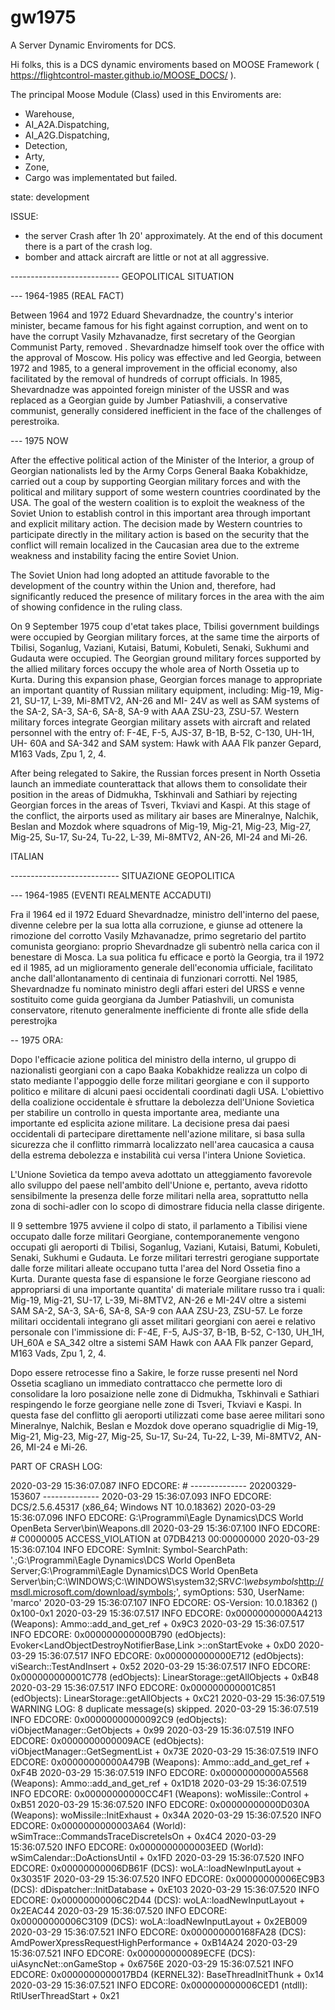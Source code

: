 # gw1975

A Server Dynamic Enviroments for DCS.

Hi folks, this is a DCS dynamic enviroments based on MOOSE Framework ( https://flightcontrol-master.github.io/MOOSE_DOCS/ ). 

The principal Moose Module (Class) used in this Enviroments are: 
 - Warehouse, 
 - AI_A2A.Dispatching, 
 - AI_A2G.Dispatching, 
 - Detection, 
 - Arty, 
 - Zone, 
 - Cargo was implementated but failed.


state: development


ISSUE:
- the server Crash after 1h 20' approximately. At the end of this document there is a part of the crash log.
- bomber and attack aircraft are little or not at all aggressive.







 ---------------------------    GEOPOLITICAL SITUATION



 --- 1964-1985 (REAL FACT)

Between 1964 and 1972 Eduard Shevardnadze, the country's interior minister, became famous for his fight against corruption, and went on to have the corrupt Vasily Mzhavanadze, first secretary of the Georgian Communist Party, removed . Shevardnadze himself took over the office with the approval of Moscow. His policy was effective and led Georgia, between 1972 and 1985, to a general improvement in the official economy, also facilitated by the removal of hundreds of corrupt officials. In 1985, Shevardnadze was appointed foreign minister of the USSR and was replaced as a Georgian guide by Jumber Patiashvili, a conservative communist, generally considered inefficient in the face of the challenges of perestroika.



 --- 1975 NOW 

After the effective political action of the Minister of the Interior, a group of Georgian nationalists led by the Army Corps General Baaka Kobakhidze, carried out a coup by supporting Georgian military forces and with the political and military support of some western countries coordinated by the USA. The goal of the western coalition is to exploit the weakness of the Soviet Union to establish control in this important area through important and explicit military action. The decision made by Western countries to participate directly in the military action is based on the security that the conflict will remain localized in the Caucasian area due to the extreme weakness and instability facing the entire Soviet Union.

The Soviet Union had long adopted an attitude favorable to the development of the country within the Union and, therefore, had significantly reduced the presence of military forces in the area with the aim of showing confidence in the ruling class.

On 9 September 1975 coup d'etat takes place, Tbilisi government buildings were occupied by Georgian military forces, at the same time the airports of Tbilisi, Soganlug, Vaziani, Kutaisi, Batumi, Kobuleti, Senaki, Sukhumi and Gudauta were occupied. The Georgian ground military forces supported by the allied military forces occupy the whole area of North Ossetia up to Kurta. During this expansion phase, Georgian forces manage to appropriate an important quantity of Russian military equipment, including: Mig-19, Mig-21, SU-17, L-39, Mi-8MTV2, AN-26 and MI- 24V as well as SAM systems of the SA-2, SA-3, SA-6, SA-8, SA-9 with AAA ZSU-23, ZSU-57. Western military forces integrate Georgian military assets with aircraft and related personnel with the entry of: F-4E, F-5, AJS-37, B-1B, B-52, C-130, UH-1H, UH- 60A and SA-342 and SAM system: Hawk with AAA Flk panzer Gepard, M163 Vads, Zpu 1, 2, 4.

After being relegated to Sakire, the Russian forces present in North Ossetia launch an immediate counterattack that allows them to consolidate their position in the areas of Didmukha, Tskhinvali and Sathiari by rejecting Georgian forces in the areas of Tsveri, Tkviavi and Kaspi. At this stage of the conflict, the airports used as military air bases are Mineralnye, Nalchik, Beslan and Mozdok where squadrons of Mig-19, Mig-21, Mig-23, Mig-27, Mig-25, Su-17, Su-24, Tu-22, L-39, Mi-8MTV2, AN-26, MI-24 and Mi-26.








ITALIAN



---------------------------  SITUAZIONE GEOPOLITICA


 --- 1964-1985 (EVENTI REALMENTE ACCADUTI)
 
Fra il 1964 ed il 1972 Eduard Shevardnadze, ministro dell'interno del paese, divenne celebre per la sua lotta alla corruzione, e giunse ad ottenere la rimozione del corrotto Vasily Mzhavanadze, primo segretario del partito comunista georgiano: proprio Shevardnadze gli subentrò nella carica con il benestare di Mosca. La sua politica fu efficace e portò la Georgia, tra il 1972 ed il 1985, ad un miglioramento generale dell'economia ufficiale, facilitato anche dall'allontanamento di centinaia di funzionari corrotti. Nel 1985, Shevardnadze fu nominato ministro degli affari esteri del URSS e venne sostituito come guida georgiana da Jumber Patiashvili, un comunista conservatore, ritenuto generalmente inefficiente di fronte alle sfide della perestrojka



 -- 1975 ORA: 
 
Dopo l'efficacie azione politica del ministro della interno, ul gruppo di nazionalisti georgiani con a capo Baaka Kobakhidze realizza un colpo di stato mediante l'appoggio delle forze militari georgiane e con il supporto politico e militare di alcuni paesi occidentali coordinati dagli USA. L'obiettivo della coalizione occidentale è sfruttare la debolezza dell'Unione Sovietica per stabilire un controllo in questa importante area, mediante una importante ed esplicita azione militare. La decisione presa dai paesi occidentali di partecipare direttamente nell'azione militare, si basa sulla sicurezza che il conflitto rimmarrà localizzato nell'area caucasica a causa della estrema debolezza e instabilità cui versa l'intera Unione Sovietica.

L'Unione Sovietica da tempo aveva adottato un atteggiamento favorevole allo sviluppo del paese nell'ambito dell'Unione e, pertanto, aveva  ridotto sensibilmente la presenza delle  forze militari nella area, soprattutto nella zona di sochi-adler con lo scopo di dimostrare fiducia nella classe dirigente.

Il 9 settembre 1975 avviene il colpo di stato, il parlamento a Tibilisi viene occupato dalle forze militari Georgiane, contemporanemente vengono occupati gli aeroporti di Tbilisi, Soganlug, Vaziani, Kutaisi, Batumi, Kobuleti, Senaki, Sukhumi e Gudauta. Le forze militari terrestri gerogiane supportate dalle forze militari alleate occupano tutta l'area del Nord Ossetia fino a Kurta. Durante questa fase di espansione le forze Georgiane riescono ad appropriarsi di una importante quantita' di materiale militare russo tra i quali:
Mig-19, Mig-21, SU-17, L-39, Mi-8MTV2, AN-26 e MI-24V oltre a sistemi SAM SA-2, SA-3, SA-6, SA-8, SA-9 con AAA ZSU-23, ZSU-57. Le forze militari occidentali integrano gli asset militari georgiani con aerei e relativo personale con l'immissione di: F-4E, F-5, AJS-37, B-1B, B-52, C-130, UH_1H, UH_60A e SA_342 oltre a sistemi SAM Hawk con AAA Flk panzer Gepard, M163 Vads, Zpu 1, 2, 4.

Dopo essere retrocesse fino a Sakire, le forze russe presenti nel Nord Ossetia scagliano un immediato contrattacco che permette loro di consolidare la loro posaizione nelle zone di Didmukha, Tskhinvali e Sathiari respingendo le forze georgiane nelle zone di Tsveri, Tkviavi e Kaspi. In questa fase del conflitto gli aeroporti utilizzati come base aeree militari sono Mineralnye, Nalchik, Beslan e Mozdok dove operano squadriglie di Mig-19, Mig-21, Mig-23, Mig-27, Mig-25, Su-17, Su-24, Tu-22, L-39, Mi-8MTV2, AN-26, MI-24 e Mi-26. 







PART OF CRASH LOG:

2020-03-29 15:36:07.087 INFO    EDCORE: # -------------- 20200329-153607 --------------
2020-03-29 15:36:07.093 INFO    EDCORE: DCS/2.5.6.45317 (x86_64; Windows NT 10.0.18362)
2020-03-29 15:36:07.096 INFO    EDCORE: G:\Programmi\Eagle Dynamics\DCS World OpenBeta Server\bin\Weapons.dll
2020-03-29 15:36:07.100 INFO    EDCORE: # C0000005 ACCESS_VIOLATION at 07DB4213 00:00000000
2020-03-29 15:36:07.104 INFO    EDCORE: SymInit: Symbol-SearchPath: '.;G:\Programmi\Eagle Dynamics\DCS World OpenBeta Server;G:\Programmi\Eagle Dynamics\DCS World OpenBeta Server\bin;C:\WINDOWS;C:\WINDOWS\system32;SRV*C:\websymbols*http://msdl.microsoft.com/download/symbols;', symOptions: 530, UserName: 'marco'
2020-03-29 15:36:07.107 INFO    EDCORE: OS-Version: 10.0.18362 () 0x100-0x1
2020-03-29 15:36:07.517 INFO    EDCORE: 0x00000000000A4213 (Weapons): Ammo::add_and_get_ref + 0x9C3
2020-03-29 15:36:07.517 INFO    EDCORE: 0x000000000000B790 (edObjects): Evoker<LandObjectDestroyNotifierBase,Link<LandObjectDestroyNotifierBase> >::onStartEvoke + 0xD0
2020-03-29 15:36:07.517 INFO    EDCORE: 0x000000000000E712 (edObjects): viSearch::TestAndInsert + 0x52
2020-03-29 15:36:07.517 INFO    EDCORE: 0x000000000001C778 (edObjects): LinearStorage::getAllObjects + 0xB48
2020-03-29 15:36:07.517 INFO    EDCORE: 0x000000000001C851 (edObjects): LinearStorage::getAllObjects + 0xC21
2020-03-29 15:36:07.519 WARNING LOG: 8 duplicate message(s) skipped.
2020-03-29 15:36:07.519 INFO    EDCORE: 0x00000000000092C9 (edObjects): viObjectManager::GetObjects + 0x99
2020-03-29 15:36:07.519 INFO    EDCORE: 0x0000000000009ACE (edObjects): viObjectManager::GetSegmentList + 0x73E
2020-03-29 15:36:07.519 INFO    EDCORE: 0x00000000000A479B (Weapons): Ammo::add_and_get_ref + 0xF4B
2020-03-29 15:36:07.519 INFO    EDCORE: 0x00000000000A5568 (Weapons): Ammo::add_and_get_ref + 0x1D18
2020-03-29 15:36:07.519 INFO    EDCORE: 0x00000000000CC4F1 (Weapons): woMissile::Control + 0xB51
2020-03-29 15:36:07.520 INFO    EDCORE: 0x00000000000D030A (Weapons): woMissile::InitExhaust + 0x34A
2020-03-29 15:36:07.520 INFO    EDCORE: 0x0000000000003A64 (World): wSimTrace::CommandsTraceDiscreteIsOn + 0x4C4
2020-03-29 15:36:07.520 INFO    EDCORE: 0x0000000000003EED (World): wSimCalendar::DoActionsUntil + 0x1FD
2020-03-29 15:36:07.520 INFO    EDCORE: 0x00000000006DB61F (DCS): woLA::loadNewInputLayout + 0x30351F
2020-03-29 15:36:07.520 INFO    EDCORE: 0x00000000006EC9B3 (DCS): dDispatcher::InitDatabase + 0xE103
2020-03-29 15:36:07.520 INFO    EDCORE: 0x00000000006C2D44 (DCS): woLA::loadNewInputLayout + 0x2EAC44
2020-03-29 15:36:07.520 INFO    EDCORE: 0x00000000006C3109 (DCS): woLA::loadNewInputLayout + 0x2EB009
2020-03-29 15:36:07.521 INFO    EDCORE: 0x000000000168FA28 (DCS): AmdPowerXpressRequestHighPerformance + 0xB14A24
2020-03-29 15:36:07.521 INFO    EDCORE: 0x000000000089ECFE (DCS): uiAsyncNet::onGameStop + 0x6756E
2020-03-29 15:36:07.521 INFO    EDCORE: 0x0000000000017BD4 (KERNEL32): BaseThreadInitThunk + 0x14
2020-03-29 15:36:07.521 INFO    EDCORE: 0x000000000006CED1 (ntdll): RtlUserThreadStart + 0x21


